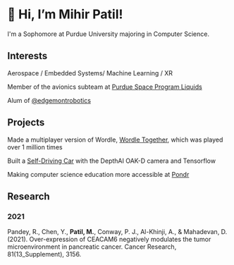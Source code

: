 # 👋 Hi, I’m Mihir Patil!

I'm a Sophomore at Purdue University majoring in Computer Science. 

## Interests
Aerospace / Embedded Systems/ Machine Learning / XR

Member of the avionics subteam at [Purdue Space Program Liquids](https://purdueseds.space/liquids)

Alum of [@edgemontrobotics](https://github.com/edgemontrobotics)

## Projects

Made a multiplayer version of Wordle, [Wordle Together](https://wordletogether.com), which was played over 1 million times

Built a [Self-Driving Car](https://github.com/0xMihir/SelfDrivingCar) with the DepthAI OAK-D camera and Tensorflow
 
Making computer science education more accessible at [Pondr](https://pondr.tech)

## Research 

### 2021 

Pandey, R., Chen, Y., **Patil, M.**, Conway, P. J., Al-Khinji, A., & Mahadevan, D. (2021). Over-expression of CEACAM6 negatively modulates the tumor microenvironment in pancreatic cancer. Cancer Research, 81(13_Supplement), 3156.
